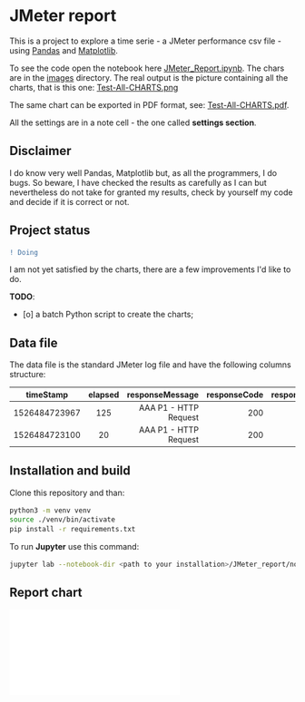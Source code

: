 # JMeter report
This is a project to explore a time serie - a JMeter performance csv file - using [Pandas](https://pandas.pydata.org/) and [Matplotlib](https://matplotlib.org/).

To see the code open the notebook here [JMeter_Report.ipynb](./notebook/JMeter_Report.ipynb).
The chars are in the [images](./images/) directory. 
The real output is the picture containing all the charts, that is this one: [Test-All-CHARTS.png](./images/Test-All-CHARTS.png)

The same chart can be exported in PDF format, see: [Test-All-CHARTS.pdf](./images/Test-All-CHARTS.pdf). 

All the settings are in a note cell - the one called **settings section**.

## Disclaimer
I do know very well Pandas, Matplotlib but, as all the programmers, I do bugs.
So beware, I have checked the results as carefully as I can but nevertheless do not take for granted my results, check by yourself my code and decide if it is correct or not.

## Project status
```diff
! Doing
```
I am not yet satisfied by the charts, there are a few improvements I'd like to do.

**TODO**: 
- [o] a batch Python script to create the charts; 

## Data file
The data file is the standard JMeter log file and have the following columns structure:

|timeStamp| elapsed | responseMessage | responseCode | responseCode | grpThreads | allThreads |
|:-------:|:---------------:| ------------:| ------------:| ----------:| ----------:| ----------:|
|1526484723967|125|AAA P1 - HTTP Request|200|OK|1|1|
|1526484723100|20|AAA P1 - HTTP Request|200|OK|1|1|

## Installation and build
Clone this repository and than:

```bash
python3 -m venv venv
source ./venv/bin/activate
pip install -r requirements.txt
```
To run **Jupyter** use this command:
```bash
jupyter lab --notebook-dir <path to your installation>/JMeter_report/notebook --port=9191
```
## Report chart

![JMeter report chart](./images/Test-All-CHARTS.pdf)
